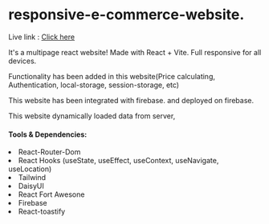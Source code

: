 # responsive-e-commerce-website.

Live link : <a href="https://try-like-amajohn.web.app/">Click here</a>

<p>It's a multipage react website! Made with React + Vite. Full responsive for all devices.</p>

<p>Functionality has been added in this website(Price calculating, Authentication, local-storage, session-storage, etc)</p>

<p>This website has been integrated with firebase. and deployed on firebase.</p>

<p>This website dynamically loaded data from server,</p>

#### Tools & Dependencies:

<li>React-Router-Dom</li>
<li>React Hooks (useState, useEffect, useContext, useNavigate, useLocation)</li>
<li>Tailwind</li>
<li>DaisyUI</li>
<li>React Fort Awesone</li>
<li>Firebase</li>
<li>React-toastify</li>
